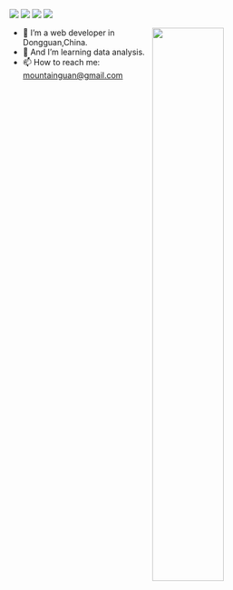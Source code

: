 ![](https://visitor-badge.glitch.me/badge?page_id=mountainguan)
[![](https://img.shields.io/badge/OS-Debian-a81d33?logo=debian&logoColor=ffffff)](https://www.debian.org/)
[![](https://img.shields.io/badge/Php-777BB4?logo=php&logoColor=ffffff)](https://php.net/)
[![](https://img.shields.io/badge/Python-3776AB?logo=python&logoColor=ffffff)](https://www.python.org/)

<!--
**mountainguan/mountainguan** is a ✨ _special_ ✨ repository because its `README.md` (this file) appears on your GitHub profile.

Here are some ideas to get you started:

- 🔭 I’m currently working on ...
- 🌱 I’m currently learning ...
- 👯 I’m looking to collaborate on ...
- 🤔 I’m looking for help with ...
- 💬 Ask me about ...
- 📫 How to reach me: ...
- 😄 Pronouns: ...
- ⚡ Fun fact: ...
-->
<img align="right" width="50%" src="https://github-readme-stats.vercel.app/api?username=mountainguan&show_icons=true">

- 🔭 I’m a web developer in Dongguan,China.
- 🤔 And I’m learning data analysis.
- 📫 How to reach me: mountainguan@gmail.com


